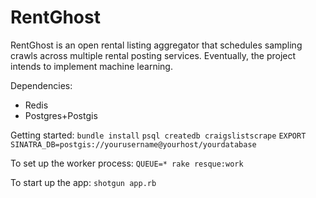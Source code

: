 # RentGhost

RentGhost is an open rental listing aggregator that schedules sampling crawls across multiple rental posting services. Eventually, the project intends to implement machine learning. 

Dependencies:
- Redis
- Postgres+Postgis

Getting started:
`bundle install`
`psql createdb craigslistscrape`
`EXPORT SINATRA_DB=postgis://yourusername@yourhost/yourdatabase`

To set up the worker process:
`QUEUE=* rake resque:work`

To start up the app:
`shotgun app.rb`
